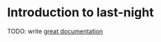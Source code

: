 # Introduction to last-night

TODO: write [great documentation](http://jacobian.org/writing/what-to-write/)
